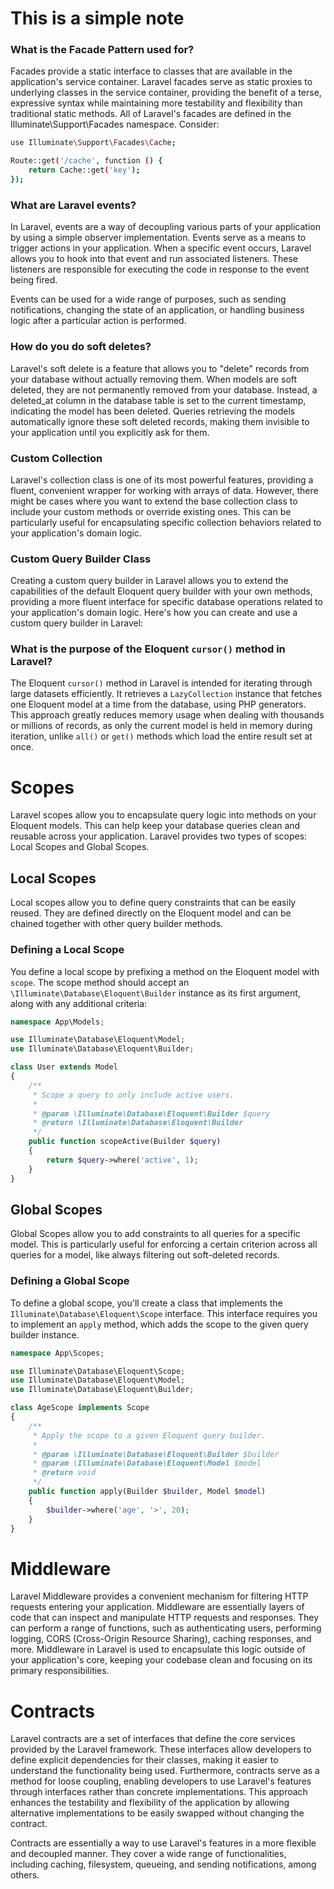 # This is a simple note
### What is the Facade Pattern used for?
Facades provide a static interface to classes that are available in the application's service container. Laravel facades serve as static proxies to underlying classes in the service container, providing the benefit of a terse, expressive syntax while maintaining more testability and flexibility than traditional static methods.
All of Laravel's facades are defined in the Illuminate\Support\Facades namespace. Consider:

```bash
use Illuminate\Support\Facades\Cache;

Route::get('/cache', function () {
    return Cache::get('key');
});

```

### What are Laravel events?
In Laravel, events are a way of decoupling various parts of your application by using a simple observer implementation. Events serve as a means to trigger actions in your application. When a specific event occurs, Laravel allows you to hook into that event and run associated listeners. These listeners are responsible for executing the code in response to the event being fired.

Events can be used for a wide range of purposes, such as sending notifications, changing the state of an application, or handling business logic after a particular action is performed.

### How do you do soft deletes?
Laravel's soft delete is a feature that allows you to "delete" records from your database without actually removing them. When models are soft deleted, they are not permanently removed from your database. Instead, a deleted_at column in the database table is set to the current timestamp, indicating the model has been deleted. Queries retrieving the models automatically ignore these soft deleted records, making them invisible to your application until you explicitly ask for them.

### Custom Collection
Laravel's collection class is one of its most powerful features, providing a fluent, convenient wrapper for working with arrays of data. However, there might be cases where you want to extend the base collection class to include your custom methods or override existing ones. This can be particularly useful for encapsulating specific collection behaviors related to your application's domain logic.

### Custom Query Builder Class
Creating a custom query builder in Laravel allows you to extend the capabilities of the default Eloquent query builder with your own methods, providing a more fluent interface for specific database operations related to your application's domain logic. Here's how you can create and use a custom query builder in Laravel:

### What is the purpose of the Eloquent `cursor()` method in Laravel?

The Eloquent `cursor()` method in Laravel is intended for iterating through large datasets efficiently. It retrieves a `LazyCollection` instance that fetches one Eloquent model at a time from the database, using PHP generators. This approach greatly reduces memory usage when dealing with thousands or millions of records, as only the current model is held in memory during iteration, unlike `all()` or `get()` methods which load the entire result set at once.

# Scopes

Laravel scopes allow you to encapsulate query logic into methods on your Eloquent models. This can help keep your database queries clean and reusable across your application. Laravel provides two types of scopes: Local Scopes and Global Scopes.

## Local Scopes

Local scopes allow you to define query constraints that can be easily reused. They are defined directly on the Eloquent model and can be chained together with other query builder methods.

### Defining a Local Scope

You define a local scope by prefixing a method on the Eloquent model with `scope`. The scope method should accept an `\Illuminate\Database\Eloquent\Builder` instance as its first argument, along with any additional criteria:

```php
namespace App\Models;

use Illuminate\Database\Eloquent\Model;
use Illuminate\Database\Eloquent\Builder;

class User extends Model
{
    /**
     * Scope a query to only include active users.
     *
     * @param \Illuminate\Database\Eloquent\Builder $query
     * @return \Illuminate\Database\Eloquent\Builder
     */
    public function scopeActive(Builder $query)
    {
        return $query->where('active', 1);
    }
}
```

## Global Scopes

Global Scopes allow you to add constraints to all queries for a specific model. This is particularly useful for enforcing a certain criterion across all queries for a model, like always filtering out soft-deleted records.

### Defining a Global Scope

To define a global scope, you'll create a class that implements the `Illuminate\Database\Eloquent\Scope` interface. This interface requires you to implement an `apply` method, which adds the scope to the given query builder instance.

```php
namespace App\Scopes;

use Illuminate\Database\Eloquent\Scope;
use Illuminate\Database\Eloquent\Model;
use Illuminate\Database\Eloquent\Builder;

class AgeScope implements Scope
{
    /**
     * Apply the scope to a given Eloquent query builder.
     *
     * @param \Illuminate\Database\Eloquent\Builder $builder
     * @param \Illuminate\Database\Eloquent\Model $model
     * @return void
     */
    public function apply(Builder $builder, Model $model)
    {
        $builder->where('age', '>', 20);
    }
}
```

# Middleware
Laravel Middleware provides a convenient mechanism for filtering HTTP requests entering your application. Middleware are essentially layers of code that can inspect and manipulate HTTP requests and responses. They can perform a range of functions, such as authenticating users, performing logging, CORS (Cross-Origin Resource Sharing), caching responses, and more. Middleware in Laravel is used to encapsulate this logic outside of your application's core, keeping your codebase clean and focusing on its primary responsibilities.


# Contracts
Laravel contracts are a set of interfaces that define the core services provided by the Laravel framework. These interfaces allow developers to define explicit dependencies for their classes, making it easier to understand the functionality being used. Furthermore, contracts serve as a method for loose coupling, enabling developers to use Laravel's features through interfaces rather than concrete implementations. This approach enhances the testability and flexibility of the application by allowing alternative implementations to be easily swapped without changing the contract.

Contracts are essentially a way to use Laravel's features in a more flexible and decoupled manner. They cover a wide range of functionalities, including caching, filesystem, queueing, and sending notifications, among others.



